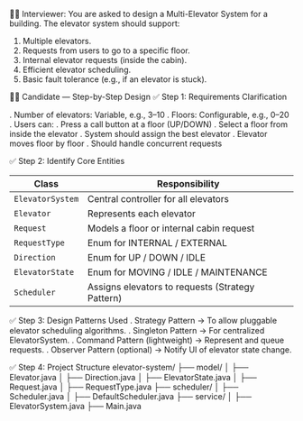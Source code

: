 👨‍💼 Interviewer:
You are asked to design a Multi-Elevator System for a building. The elevator system should support:

1. Multiple elevators.
2. Requests from users to go to a specific floor.
3. Internal elevator requests (inside the cabin).
4. Efficient elevator scheduling.
5. Basic fault tolerance (e.g., if an elevator is stuck).

👨‍💻 Candidate — Step-by-Step Design
✅ Step 1: Requirements Clarification

. Number of elevators: Variable, e.g., 3–10
. Floors: Configurable, e.g., 0–20
. Users can:
  . Press a call button at a floor (UP/DOWN)
  . Select a floor from inside the elevator
. System should assign the best elevator
. Elevator moves floor by floor
. Should handle concurrent requests

✅ Step 2: Identify Core Entities

| Class            | Responsibility                                   |
| ---------------- | ------------------------------------------------ |
| `ElevatorSystem` | Central controller for all elevators             |
| `Elevator`       | Represents each elevator                         |
| `Request`        | Models a floor or internal cabin request         |
| `RequestType`    | Enum for INTERNAL / EXTERNAL                     |
| `Direction`      | Enum for UP / DOWN / IDLE                        |
| `ElevatorState`  | Enum for MOVING / IDLE / MAINTENANCE             |
| `Scheduler`      | Assigns elevators to requests (Strategy Pattern) |

✅ Step 3: Design Patterns Used
. Strategy Pattern → To allow pluggable elevator scheduling algorithms.
. Singleton Pattern → For centralized ElevatorSystem.
. Command Pattern (lightweight) → Represent and queue requests.
. Observer Pattern (optional) → Notify UI of elevator state change.

✅ Step 4: Project Structure
elevator-system/
├── model/
│   ├── Elevator.java
│   ├── Direction.java
│   ├── ElevatorState.java
│   ├── Request.java
│   ├── RequestType.java
├── scheduler/
│   ├── Scheduler.java
│   ├── DefaultScheduler.java
├── service/
│   ├── ElevatorSystem.java
├── Main.java
